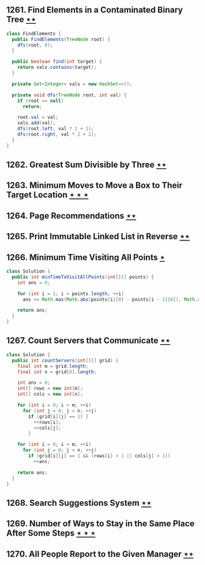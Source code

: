 ## 1261. Find Elements in a Contaminated Binary Tree [$\star\star$](https://leetcode.com/problems/find-elements-in-a-contaminated-binary-tree)

```java
class FindElements {
  public FindElements(TreeNode root) {
    dfs(root, 0);
  }

  public boolean find(int target) {
    return vals.contains(target);
  }

  private Set<Integer> vals = new HashSet<>();

  private void dfs(TreeNode root, int val) {
    if (root == null)
      return;

    root.val = val;
    vals.add(val);
    dfs(root.left, val * 2 + 1);
    dfs(root.right, val * 2 + 2);
  }
}

```

## 1262. Greatest Sum Divisible by Three [$\star\star$](https://leetcode.com/problems/greatest-sum-divisible-by-three)

## 1263. Minimum Moves to Move a Box to Their Target Location [$\star\star\star$](https://leetcode.com/problems/minimum-moves-to-move-a-box-to-their-target-location)

## 1264. Page Recommendations [$\star\star$](https://leetcode.com/problems/page-recommendations)

## 1265. Print Immutable Linked List in Reverse [$\star\star$](https://leetcode.com/problems/print-immutable-linked-list-in-reverse)

## 1266. Minimum Time Visiting All Points [$\star$](https://leetcode.com/problems/minimum-time-visiting-all-points)

```java
class Solution {
  public int minTimeToVisitAllPoints(int[][] points) {
    int ans = 0;

    for (int i = 1; i < points.length; ++i)
      ans += Math.max(Math.abs(points[i][0] - points[i - 1][0]), Math.abs(points[i][1] - points[i - 1][1]));

    return ans;
  }
}
```

## 1267. Count Servers that Communicate [$\star\star$](https://leetcode.com/problems/count-servers-that-communicate)

```java
class Solution {
  public int countServers(int[][] grid) {
    final int m = grid.length;
    final int n = grid[0].length;

    int ans = 0;
    int[] rows = new int[m];
    int[] cols = new int[n];

    for (int i = 0; i < m; ++i)
      for (int j = 0; j < n; ++j)
        if (grid[i][j] == 1) {
          ++rows[i];
          ++cols[j];
        }

    for (int i = 0; i < m; ++i)
      for (int j = 0; j < n; ++j)
        if (grid[i][j] == 1 && (rows[i] > 1 || cols[j] > 1))
          ++ans;

    return ans;
  }
}
```

## 1268. Search Suggestions System [$\star\star$](https://leetcode.com/problems/search-suggestions-system)

## 1269. Number of Ways to Stay in the Same Place After Some Steps [$\star\star\star$](https://leetcode.com/problems/number-of-ways-to-stay-in-the-same-place-after-some-steps)

## 1270. All People Report to the Given Manager [$\star\star$](https://leetcode.com/problems/all-people-report-to-the-given-manager)
